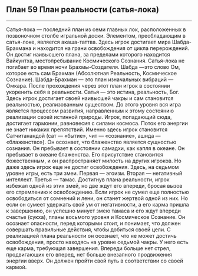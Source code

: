 ## План 59 План реальности (сатья-лока) 


---
Сатья-лока — последний план из семи главных лок, расположенных в позвоночном столбе игральной доски. Элементом, преобладающим в сатья-локе, являегся акаша-таттва. Здесь игрок достигает мира Шабда-Брахмана и находится на грани освобождения от цикла перерождений. Он достиг наивысшего плана, за пределами которого находится Вайкунтха, местопребывание Космического Сознания. Сатья-лока не погибает во время ночи Брахмы-Создателя. Шабда —это слово Ом, которое есть сам Брахман (Абсолютная Реальность, Космическое Сознание). Шабда-Брахман — это план изначальных вибраций — Омкара. После прохождения через этот план игрок в состоянии укоренить себя в реальности. Сатья — это истина, реальность, Бог. Здесь игрок достигает своей наивысшей чакры и сам становится реальностью, реализованным существом. До этого уровня вся игра является процессом развития, направленным к этому состоянию реализации своей истинной природы. Игрок, попадающий сюда, достигает гармонии, равновесия с силами космоса. Поток его энергии не знает никаких препятствий. Именно здесь игрок становится Сатчитанандой (сат — «бытие», чит — «сознание», ашнда — «блаженство»). Он осознает, что блаженство является сущностью сознания. Он пребывает в состоянии самадхи, как капля в океане. Он пребывает в океане блаженства. Его присутствие становится божественным, и он распространяет милость на других игроков. Но даже здесь игрок еще не достиг освобождения. Здесь, на седьмом уровне игры, есть три змеи. Первая — эгоизм. Вторая — негативный интеллект. Третья — тамас. Достигнув плана реальности, игрок избежал одной из этих змей, но две ждут его впереди, бросая вызов его стремлению к освобождению. Если игрок не сумел еще полностью освободиться от сомнений и лени, он станет жертвой одной из них. Но если он сумеет удержать свой ум от негативности, а его карма пришла к завершению, он успешно минует змею тамаса и его ждут впереди счастье (сукха), планы восьмого уровня и Космическое Сознание. Он осознает опасности, перед которыми стоит, и понимает, что должен совершать правильные действия, чтобы добиться своей цели. С реализацией плана реальности он осознает, что не может достичь освобождения, просто находясь на уровне седьмой чакры. У него есть еще карма, требующая завершения. Впереди больше нет стрел, продвигающих его вперед, нет больше внезапного продвижения энергии вверх. Он должен пройти свой путь в соответствии со своей кармой.
